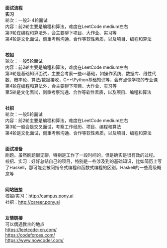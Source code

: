 <b>面试流程</b><br>
<b>实习</b><br>
轮次：一般3-4轮面试<br>
内容：前2轮主要是编程和算法，难度在LeetCode medium左右<br>
     第3轮在编程和算法外，会主要聊下项目、大作业、实习等<br>
     第4轮是文化面试，侧重考察沟通、合作等软性素质，以及项目、编程和算法<br><br>

<b>校招</b><br>
轮次：一般5轮面试<br>
内容：前2轮主要是编程和算法，难度在LeetCode medium左右<br>
     第3轮是基础知识面试，主要会考察一些cs基础，如操作系统、数据库、线性代数、概率论、算法/数据接收，C++\Python基础知识等，会有点像学校的专业课<br>
     第4轮在编程和算法外，会主要聊下项目、大作业、实习等<br>
     第5轮是文化面试，侧重考察沟通、合作等软性素质，以及项目、编程和算法<br><br>

<b>社招</b><br>
轮次：一般5轮面试<br>
内容：前2轮主要是编程和算法，难度在LeetCode medium左右<br>
     第3轮一般会是交叉面试，考察工作经历、项目、编程和算法<br>
     第4轮是文化面试，侧重考察沟通、合作等软性素质，以及项目、编程和算法<br><br>    
     
<b>面试准备</b><br>
刷题。虽然刷题很无聊，特别是工作了一段时间的，但是确实是很有效的过程。<br>
校招、实习：好好总结自己的项目，特别是一些涉及到的基础知识，比如简历上写了Haskell，那可能会被问指令式编程和函数式编程的区别，Haskell的一些高级概念等<br><br> 

<b>网站链接</b><br>
校招/实习：http://campus.pony.ai <br>
社招：http://career.pony.ai <br><br> 

<b>友情链接</b><br>
可以偶遇教主的地点<br>
https://leetcode-cn.com/<br>
https://codeforces.com/<br>
https://www.nowcoder.com/<br>


